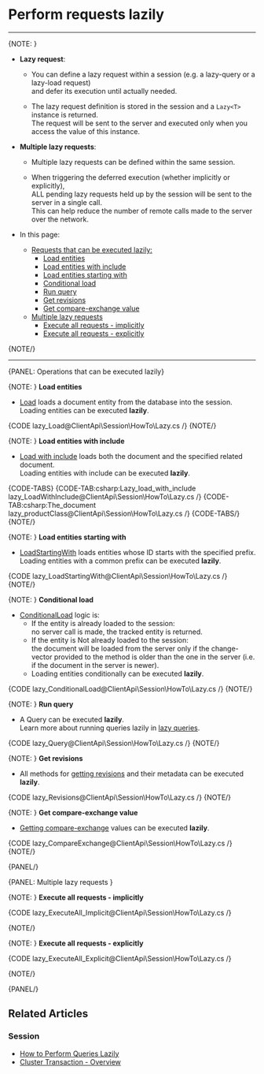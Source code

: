 # Perform requests lazily
---

{NOTE: }

* __Lazy request__:

    * You can define a lazy request within a session (e.g. a lazy-query or a lazy-load request)  
      and defer its execution until actually needed.

    * The lazy request definition is stored in the session and a `Lazy<T>` instance is returned.  
      The request will be sent to the server and executed only when you access the value of this instance.

* __Multiple lazy requests__:

    * Multiple lazy requests can be defined within the same session.

    * When triggering the deferred execution (whether implicitly or explicitly),  
      ALL pending lazy requests held up by the session will be sent to the server in a single call.  
      This can help reduce the number of remote calls made to the server over the network.

* In this page:
    * [Requests that can be executed lazily:](../../../client-api/session/how-to/perform-operations-lazily#requests-that-can-be-executed-lazily)
        * [Load entities](../../../client-api/session/how-to/perform-operations-lazily#loadEntities)
        * [Load entities with include](../../../client-api/session/how-to/perform-operations-lazily#loadWithInclude)
        * [Load entities starting with](../../../client-api/session/how-to/perform-operations-lazily#loadStartingWith)
        * [Conditional load](../../../client-api/session/how-to/perform-operations-lazily#conditionalLoad)
        * [Run query](../../../client-api/session/how-to/perform-operations-lazily#runQuery)
        * [Get revisions](../../../client-api/session/how-to/perform-operations-lazily#getRevisions)
        * [Get compare-exchange value](../../../client-api/session/how-to/perform-operations-lazily#getCompareExchange)
    * [Multiple lazy requests](../../../client-api/session/how-to/perform-operations-lazily#multiple-lazy-requests)
        * [Execute all requests - implicitly](../../../client-api/session/how-to/perform-operations-lazily#implicit)
        * [Execute all requests - explicitly](../../../client-api/session/how-to/perform-operations-lazily#explicit)

{NOTE/}

---

{PANEL: Operations that can be executed lazily}

{NOTE: }
<a id="loadEntities" /> __Load entities__

* [Load](../../../client-api/session/loading-entities#load) loads a document entity from the database into the session.  
  Loading entities can be executed __lazily__.   

{CODE lazy_Load@ClientApi\Session\HowTo\Lazy.cs /}
{NOTE/}

{NOTE: }
<a id="loadWithInclude" /> __Load entities with include__

* [Load with include](../../../client-api/session/loading-entities#load-with-includes) loads both the document and the specified related document.    
  Loading entities with include can be executed __lazily__.

{CODE-TABS}
{CODE-TAB:csharp:Lazy_load_with_include lazy_LoadWithInclude@ClientApi\Session\HowTo\Lazy.cs /}
{CODE-TAB:csharp:The_document lazy_productClass@ClientApi\Session\HowTo\Lazy.cs /}
{CODE-TABS/}
{NOTE/}

{NOTE: }
<a id="loadStartingWith" /> __Load entities starting with__

* [LoadStartingWith](../../../client-api/session/loading-entities#loadstartingwith) loads entities whose ID starts with the specified prefix.  
  Loading entities with a common prefix can be executed __lazily__.

{CODE lazy_LoadStartingWith@ClientApi\Session\HowTo\Lazy.cs /}
{NOTE/}

{NOTE: }
<a id="conditionalLoad" /> __Conditional load__

* [ConditionalLoad](../../../client-api/session/loading-entities#conditionalload) logic is: 
  * If the entity is already loaded to the session:  
    no server call is made, the tracked entity is returned.    
  * If the entity is Not already loaded to the session:  
    the document will be loaded from the server only if the change-vector provided to the method is older than the one in the server
    (i.e. if the document in the server is newer).
  * Loading entities conditionally can be executed __lazily__.  

{CODE lazy_ConditionalLoad@ClientApi\Session\HowTo\Lazy.cs /}
{NOTE/}

{NOTE: }
<a id="runQuery" /> __Run query__

* A Query can be executed __lazily__.  
  Learn more about running queries lazily in [lazy queries](../../../client-api/session/querying/how-to-perform-queries-lazily).

{CODE lazy_Query@ClientApi\Session\HowTo\Lazy.cs /}
{NOTE/}

{NOTE: }
<a id="getRevisions" /> __Get revisions__

* All methods for [getting revisions](../../../document-extensions/revisions/client-api/session/loading) and their metadata can be executed __lazily__.

{CODE lazy_Revisions@ClientApi\Session\HowTo\Lazy.cs /}
{NOTE/}

{NOTE: }
<a id="getCompareExchange" /> __Get compare-exchange value__

* [Getting compare-exchange](../../../client-api/session/cluster-transaction/compare-exchange#get-compare-exchange) values can be executed __lazily__.

{CODE lazy_CompareExchange@ClientApi\Session\HowTo\Lazy.cs /}
{NOTE/}

{PANEL/}

{PANEL: Multiple lazy requests }

{NOTE: }
<a id="implicit" /> __Execute all requests - implicitly__

{CODE lazy_ExecuteAll_Implicit@ClientApi\Session\HowTo\Lazy.cs /}

{NOTE/}

{NOTE: }
<a id="explicit" /> __Execute all requests - explicitly__

{CODE lazy_ExecuteAll_Explicit@ClientApi\Session\HowTo\Lazy.cs /}

{NOTE/}

{PANEL/}

## Related Articles

### Session

- [How to Perform Queries Lazily](../../../client-api/session/querying/how-to-perform-queries-lazily)
- [Cluster Transaction - Overview](../../../client-api/session/cluster-transaction/overview)

